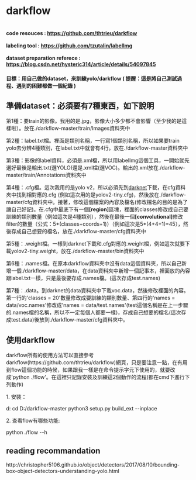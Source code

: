 # darkflow

<br><b>code resouces : https://github.com/thtrieu/darkflow</b></br>
<br><b>labeling tool : https://github.com/tzutalin/labelImg</b></br>
<br><b>dataset preparation referece : https://blog.csdn.net/hysteric314/article/details/54097845</b></br>
<h4>目標：用自己做的dataset，來訓練yolo/darkflow ( 提醒：這是將自己測試過程、遇到的困難都做一個紀錄 )</h4>

<h2>準備dataset：必須要有7種東西，如下說明</h2>  
第1種：要train的影像。我用的是.jpg，影像大小多少都不會影響（至少我的是這樣啦）。放在./darkflow-master/train/Images資料夾中<p>
    <p>
第2種：label.txt檔。裡面是類別名稱，一行寫1個類別名稱，所以如果要train yolo去分辨4種類別，在label.txt中就會有4行。放在./darkflow-master資料夾中<p> 
    <p>
第3種：影像的label資料，必須是.xml檔，所以用labelImg這個工具，一開始就先選好最後是輸出.txt(選YOLO)還是.xml檔(選VOC)。輸出的.xml放在./darkflow-master/train/Annotations資料夾中<p>
    <p>
第4種：.cfg檔。這次我用的是yolo v2，所以必須先到<a href="https://github.com/pjreddie/darknet">darknet</a>下載，在cfg資料夾中找到相對應的.cfg (例如這次用的是yolov2-tiny.cfg)，然後放在./darkflow-master/cfg資料夾中。接著，修改這個檔案的內容及檔名(修改檔名的目的是為了讓自己好記)。在.cfg中最底下有一個<b>[region]</b>區塊，裡面的classes修改成自己要訓練的類別數量（例如這次是4種類別），然後在最後一個<b>[convolutional]</b>修改filter的數量（公式：5*(classes+coords+1)）（例如這次是5*(4+4+1)=45），然後存成自己想要的檔名，放在./darkflow-master/cfg資料夾中<p>
<p>
第5種：.weight檔。一樣到darknet下載和.cfg對應的.weight檔，例如這次就要下載yolov2-tiny.weight，放在./darkflow-master/bin資料夾中<p>
    <p>
第6種：.names檔。在原本darkflow資料夾中沒有data這個資料夾，所以自己新增一個./darkflow-master/data，在data資料夾中新增一個記事本，裡面放的內容跟label.txt一樣，只是最後要存成.names檔。(這次存成test.names)<p>
    <p>
第7種：.data。到darknet的data資料夾中下載voc.data，然後修改裡面的內容。第一行的'classes = 20'數量修改成要訓練的類別數量、第四行的'names = data/voc.names'修改成'names = data/test.names'(test這個名稱是在上一步驟的.names檔的名稱，所以不一定每個人都要一樣)，存成自己想要的檔名(這次存成test.data)後放到./darkflow-master/cfg資料夾中。<p>
    
<h2>使用darkflow</h2> 
darkflow所有的使用方法可以直接參考darkflow(https://github.com/thtrieu/darkflow)網頁，只是要注意一點，在有用到flow這個功能的時候，如果跟我一樣是在命令提示字元下使用的，就要改成'python ./flow'。在這裡只記錄安裝及訓練這2個動作的流程(都在cmd下進行下列動作)<p>
<p>
1. 安裝：<p>  
    d:
    cd D:/darkflow-master
    python3 setup.py build_ext --inplace
    <p>
2. 查看flow有哪些功能:<p>
    python ./flow --h<p>
        <p>
    

<h2>reading recommandation</h2>  
http://christopher5106.github.io/object/detectors/2017/08/10/bounding-box-object-detectors-understanding-yolo.html
